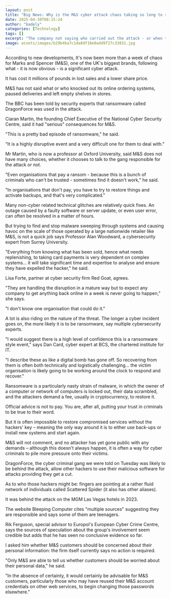```yaml
---
layout: post
title: "Big News: Why is the M&S cyber attack chaos taking so long to resolve?"
date: 2025-04-30T08:15:24
author: "badely"
categories: [Technology]
tags: []
excerpt: "The company not saying who carried out the attack - or when their systems will be restored - suggests it's serious."
image: assets/images/b29b4ba7c1da8df16e0add9f27c33831.jpg
---
```


According to new developments, It's now been more than a week of chaos for Marks and Spencer (M&S), one of the UK's biggest brands, following what - it is now obvious - is a significant cyber attack. 

It has cost it millions of pounds in lost sales and a lower share price.

M&S has not said what or who knocked out its online ordering systems, paused deliveries and left empty shelves in stores.

The BBC has been told by security experts that ransomware called DragonForce was used in the attack.

Ciaran Martin, the founding Chief Executive of the National Cyber Security Centre, said it had "serious" consequences for M&S.

"This is a pretty bad episode of ransomware," he said.

"It is a highly disruptive event and a very difficult one for them to deal with."

Mr Martin, who is now a professor at Oxford University, said M&S does not have many choices, whether it chooses to talk to the gang responsible for the attack or not.

"Even organisations that pay a ransom - because this is a bunch of criminals who can't be trusted - sometimes find it doesn't work," he said. 

"In organisations that don't pay, you have to try to restore things and activate backups, and that's very complicated."

Many non-cyber related technical glitches are relatively quick fixes. An outage caused by a faulty software or server update, or even user error, can often be resolved in a matter of hours.

But trying to find and stop malware sweeping through systems and causing havoc on the scale of those operated by a large nationwide retailer like M&S, is not a quick job says Professor Alan Woodward, a cybersecurity expert from Surrey University.

"Everything from knowing what has been sold, hence what needs replenishing, to taking card payments is very dependent on complex systems… it will take significant time and expertise to analyse and ensure they have expelled the hacker," he said.

Lisa Forte, partner at cyber security firm Red Goat, agrees.

"They are handling the disruption in a mature way but to expect any company to get anything back online in a week is never going to happen," she says.

 "I don't know one organisation that could do it."

A lot is also riding on the nature of the threat. The longer a cyber incident goes on, the more likely it is to be ransomware, say multiple cybersecurity experts.

"I would suggest there is a high level of confidence this is a ransomware style event," says Dan Card, cyber expert at BCS, the chartered institute for IT.

"I describe these as like a digital bomb has gone off. So recovering from them is often both technically and logistically challenging… the victim organisation is likely going to be working around the clock to respond and recover."

Ransomware is a particularly nasty strain of malware, in which the owner of a computer or network of computers is locked out, their data scrambled, and the attackers demand a fee, usually in cryptocurrency, to restore it.

Official advice is not to pay. You are, after all, putting your trust in criminals to be true to their word. 

But it is often impossible to restore compromised services without the hackers' key – meaning the only way around it is to either use back-ups or install new systems and start again.

M&S will not comment, and no attacker has yet gone public with any demands – although this doesn't always happen, it is often a way for cyber criminals to pile more pressure onto their victims.

DragonForce, the cyber criminal gang we were told on Tuesday was likely to be behind the attack, allow other hackers to use their malicious software for attacks providing they get a cut.

As to who those hackers might be: fingers are pointing at a rather fluid network of individuals called Scattered Spider (it also has other aliases).

It was behind the attack on the MGM Las Vegas hotels in 2023.

The website Bleeping Computer cites "multiple sources" suggesting they are responsible and says some of them are teenagers.

Rik Ferguson, special advisor to Europol's European Cyber Crime Centre, says the sources of speculation about the group's involvement seem credible but adds that he has seen no conclusive evidence so far.

I asked him whether M&S customers should be concerned about their personal information: the firm itself currently says no action is required.

"Only M&S are able to tell us whether customers should be worried about their personal data," he said.

"In the absence of certainty, it would certainly be advisable for M&S customers, particularly those who may have reused their M&S account credentials on other web services, to begin changing those passwords elsewhere."

